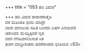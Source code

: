 +++
title = "053 ಹರಿ ವಿದುರ"

+++
ಹರಿ ವಿದುರ ಪಾರಾಶರಾತ್ಮಜ  
ವರ ಮಹೀಪತಿ ಭೀಮ ಮಾದ್ರೇ  
ಯರು ಧನಂಜಯ ಸಹಿತ ಬಂದರು ಬಹಳ ವಿನಯದಲಿ  
ಚರಣದಲಿ ಮೆಯ್ಯಿಕ್ಕಿದರೆ ನೃಪ  
ವರನ ನೆಗಹಿದಳನಿಲಸುತ ಸಿತ  
ತುರಗ ಮಾದ್ರೀಸುತರು ಪದಕೆರಗಿದರು ಭೀತಿಯಲಿ      ॥53॥